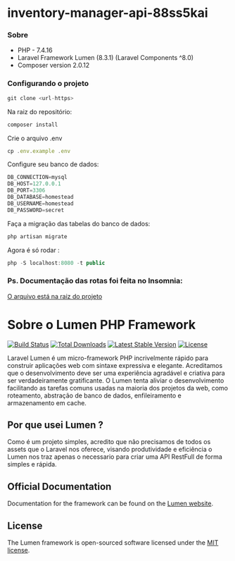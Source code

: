 # inventory-manager-api-88ss5kai
### Sobre

- PHP - 7.4.16
- Laravel Framework Lumen (8.3.1) (Laravel Components ^8.0)
- Composer version 2.0.12

### Configurando o projeto

```jsx
git clone <url-https>
```

Na raiz do repositório:

```jsx
composer install
```

Crie o arquivo .env

```jsx
cp .env.example .env
```

Configure seu banco de dados:

```jsx
DB_CONNECTION=mysql
DB_HOST=127.0.0.1
DB_PORT=3306
DB_DATABASE=homestead
DB_USERNAME=homestead
DB_PASSWORD=secret
```

Faça a migração das tabelas do banco de dados:

```jsx
php artisan migrate
```

Agora é só rodar :

```jsx
php -S localhost:8080 -t public
```

### Ps. Documentação das rotas foi feita no Insomnia: 
[O arquivo está na raiz do projeto](https://github.com/sankassio99/inventory-manager-api-88ss5kai/blob/master/Insomnia-documenter.json)

# Sobre o Lumen PHP Framework

[![Build Status](https://travis-ci.org/laravel/lumen-framework.svg)](https://travis-ci.org/laravel/lumen-framework)
[![Total Downloads](https://img.shields.io/packagist/dt/laravel/framework)](https://packagist.org/packages/laravel/lumen-framework)
[![Latest Stable Version](https://img.shields.io/packagist/v/laravel/framework)](https://packagist.org/packages/laravel/lumen-framework)
[![License](https://img.shields.io/packagist/l/laravel/framework)](https://packagist.org/packages/laravel/lumen-framework)

Laravel Lumen é um micro-framework PHP incrivelmente rápido para construir aplicações web com sintaxe expressiva e elegante. Acreditamos que o desenvolvimento deve ser uma experiência agradável e criativa para ser verdadeiramente gratificante. O Lumen tenta aliviar o desenvolvimento facilitando as tarefas comuns usadas na maioria dos projetos da web, como roteamento, abstração de banco de dados, enfileiramento e armazenamento em cache.

## Por que usei Lumen ?

Como é um projeto simples, acredito que não precisamos de todos os assets que o Laravel nos oferece, visando produtividade e eficiência o Lumen nos traz apenas o necessario para criar uma API RestFull de forma simples e rápida.

## Official Documentation

Documentation for the framework can be found on the [Lumen website](https://lumen.laravel.com/docs).

## License

The Lumen framework is open-sourced software licensed under the [MIT license](https://opensource.org/licenses/MIT).

